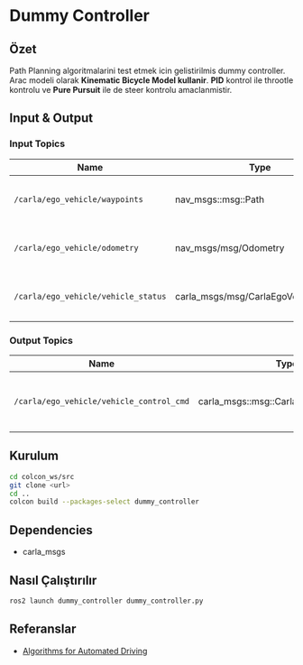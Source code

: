 # Dummy Controller

## Özet

Path Planning algoritmalarini test etmek icin gelistirilmis dummy controller.
Arac modeli olarak **Kinematic Bicycle Model kullanir**.
**PID** kontrol ile throotle kontrolu ve **Pure Pursuit** ile de steer kontrolu amaclanmistir. 

## Input & Output

### Input Topics

| Name                                  | Type                                  | Description                                               |
| --------------------------------------| --------------------------------------| --------------------------------------------------------- |
| `/carla/ego_vehicle/waypoints`        | nav_msgs::msg::Path                   | Carla simulation waypoint path                            |
| `/carla/ego_vehicle/odometry`         | nav_msgs/msg/Odometry                 | Carla simulation ego vehicle odometry                     |
| `/carla/ego_vehicle/vehicle_status`   | carla_msgs/msg/CarlaEgoVehicleStatus  | Carla simulation ego vehicle status                       |

### Output Topics

| Name                                     | Type                                    | Description                                               |
| -----------------------------------------| ----------------------------------------| --------------------------------------------------------- |
| `/carla/ego_vehicle/vehicle_control_cmd` | carla_msgs::msg::CarlaEgoVehicleControl | Ego vehicle control over steer, throttle and brake        |

## Kurulum

```bash
cd colcon_ws/src
git clone <url>
cd ..
colcon build --packages-select dummy_controller
```

## Dependencies

- carla_msgs

## Nasıl Çalıştırılır
```bash
ros2 launch dummy_controller dummy_controller.py
```

## Referanslar
* [Algorithms for Automated Driving](https://thomasfermi.github.io/Algorithms-for-Automated-Driving/Control/ControlOverview.html)